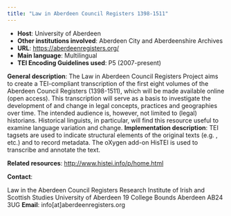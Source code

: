 ```yaml
---
title: "Law in Aberdeen Council Registers 1398-1511"
---
```

* **Host**: University of Aberdeen
* **Other institutions involved**: Aberdeen City and Aberdeenshire Archives
* **URL**: <https://aberdeenregisters.org/>
* **Main language**: Multilingual
* **TEI Encoding Guidelines used**: P5 (2007-present)


**General description**: The Law in Aberdeen Council Registers Project aims to create a TEI-compliant transcription of the first eight volumes of the Aberdeen Council Registers (1398-1511), which will be made available online (open access). This transcription will serve as a basis to investigate the development of and change in legal concepts, practices and geographies over time. The intended audience is, however, not limited to (legal) historians. Historical linguists, in particular, will find this resource useful to examine language variation and change.
**Implementation description**: TEI tagsets are used to indicate structural elements of the original texts (e.g. <pb/>, <lb/> etc.) and to record metadata. The oXygen add-on HisTEI is used to transcribe and annotate the text.


**Related resources**: <http://www.histei.info/p/home.html>


**Contact**:


Law in the Aberdeen Council Registers
Research Institute of Irish and Scottish Studies
University of Aberdeen
19 College Bounds
Aberdeen
AB24 3UG
**Email**: info[at]aberdeenregisters.org
